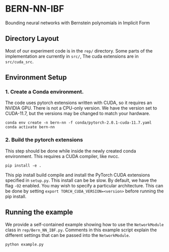 # BERN-NN-IBF 
Bounding neural networks with Bernstein polynomials in Implicit Form

## Directory Layout

Most of our experiment code is in the `rep/` directory.
Some parts of the implementation are currently in `src/`, The cuda extensions
are in `src/cuda_src`.

## Environment Setup

### 1. Create a Conda environment. 

The code uses pytorch extensions written with CUDA, so
it requires an NVIDIA GPU. There is not a CPU-only version. 
We have the version set to CUDA-11.7, but the versions may be changed to match your hardware.

```console
conda env create -n bern-nn -f conda/pytorch-2.0.1-cuda-11.7.yaml
conda activate bern-nn
```

### 2. Build the pytorch extensions

This step should be done while inside the newly created conda environment.
This requires a CUDA compiler, like nvcc. 

```console
pip install -e .
```

This pip install build compile and install the PyTorch CUDA extensions specified in `setup.py`.
This install can be be slow. By default, we have the flag `-O2` enabled. You may wish to specify 
a particular architecture. This can be done by setting `export TORCH_CUDA_VERSION=<version>` 
before running the pip install.

## Running the example

We provide a self-contained example showing how to use the `NetworkModule` class in `rep/Bern_NN_IBF.py`.
Comments in this example script explain the different settings that can be passed into the `NetworkModule`.

```console
python example.py
```
